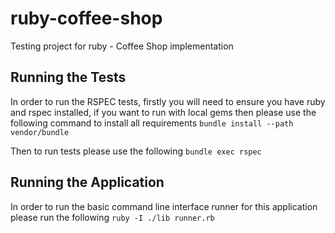 # ruby-coffee-shop
Testing project for ruby - Coffee Shop implementation

## Running the Tests
In order to run the RSPEC tests, firstly you will need to ensure you have ruby and rspec installed, if you want to run with
local gems then please use the following command to install all requirements
```bundle install --path vendor/bundle ```

Then to run tests please use the following
```bundle exec rspec```

## Running the Application
In order to run the basic command line interface runner for this application please run the following
```ruby -I ./lib runner.rb ```
